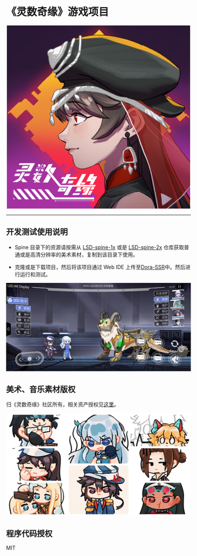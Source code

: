 # 《灵数奇缘》游戏项目

<p align="center">
  <img src='Image/logo.jpg' alt='LSD' width='500px'/>
</p>

------

## 开发测试使用说明

* Spine 目录下的资源请按需从 [LSD-spine-1x](https://github.com/IppClub/LSD-spine-1x.git) 或是 [LSD-spine-2x](https://github.com/IppClub/LSD-spine-2x) 仓库获取普通或是高清分辨率的美术素材，复制到该目录下使用。

* 克隆或是下载项目，然后将该项目通过 Web IDE 上传至[Dora-SSR](https://github.com/IppClub/Dora-SSR)中。然后进行运行和测试。

![Gameplay RTT](Image/gameplay-RTT.jpg)

## 美术、音乐素材版权

归《灵数奇缘》社区所有，相关资产授权见[这里](https://luv-sense-digital.readthedocs.io/community/licencing.html)。

![LSD People](Image/l-s-d-people.jpg)

## 程序代码授权

MIT
